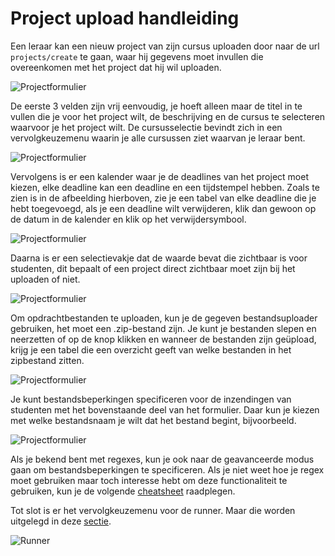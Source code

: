 # Project upload handleiding
Een leraar kan een nieuw project van zijn cursus uploaden door naar de url `projects/create` te gaan, waar hij gegevens moet invullen die overeenkomen met het project dat hij wil uploaden.

![Projectformulier](/img/project_form_1.png)

De eerste 3 velden zijn vrij eenvoudig, je hoeft alleen maar de titel in te vullen die je voor het project wilt, de beschrijving en de cursus te selecteren waarvoor je het project wilt. De cursusselectie bevindt zich in een vervolgkeuzemenu waarin je alle cursussen ziet waarvan je leraar bent.

![Projectformulier](/img/project_form_2.png)

Vervolgens is er een kalender waar je de deadlines van het project moet kiezen, elke deadline kan een deadline en een tijdstempel hebben. Zoals te zien is in de afbeelding hierboven, zie je een tabel van elke deadline die je hebt toegevoegd, als je een deadline wilt verwijderen, klik dan gewoon op de datum in de kalender en klik op het verwijdersymbool.

![Projectformulier](/img/project_upload_form_3.png)

Daarna is er een selectievakje dat de waarde bevat die zichtbaar is voor studenten, dit bepaalt of een project direct zichtbaar moet zijn bij het uploaden of niet.

![Projectformulier](/img/project_upload_form_4.png)

Om opdrachtbestanden te uploaden, kun je de gegeven bestandsuploader gebruiken, het moet een .zip-bestand zijn. Je kunt je bestanden slepen en neerzetten of op de knop klikken en wanneer de bestanden zijn geüpload, krijg je een tabel die een overzicht geeft van welke bestanden in het zipbestand zitten.

![Projectformulier](/img/project_upload_form_5.png)

Je kunt bestandsbeperkingen specificeren voor de inzendingen van studenten met het bovenstaande deel van het formulier. Daar kun je kiezen met welke bestandsnaam je wilt dat het bestand begint, bijvoorbeeld.

![Projectformulier](/img/project_upload_form_6.png)

Als je bekend bent met regexes, kun je ook naar de geavanceerde modus gaan om bestandsbeperkingen te specificeren. Als je niet weet hoe je regex moet gebruiken maar toch interesse hebt om deze functionaliteit te gebruiken, kun je de volgende [cheatsheet](https://cheatography.com/davechild/cheat-sheets/regular-expressions/) raadplegen.

Tot slot is er het vervolgkeuzemenu voor de runner. Maar die worden uitgelegd in deze [sectie](/docs/category/evaluators).

![Runner](/img/project_upload_form_7.png)
